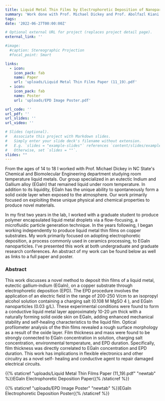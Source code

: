 ```yaml
---
title: Liquid Metal Thin Films by Electrophoretic Deposition of Nanoparticles
summary: 'Work done with Prof. Michael Dickey and Prof. Abolfazl Kiani in the NC State department of Chemical and Biomolecular Engineering'
tags:
date: '2022-06-27T00:00:00Z'

# Optional external URL for project (replaces project detail page).
external_link: ''

#image: 
  #caption: Stereographic Projection
  #focal_point: Smart

links:
  - icon: 
    icon_pack: fab
    name: Paper
    url: 'uploads/Liquid Metal Thin Films Paper (11_19).pdf'
  - icon: 
    icon_pack: fab
    name: Poster
    url: 'uploads/EPD Image Poster.pdf'

url_code: ''
url_pdf: ''
url_slides: ''
url_video: ''

# Slides (optional).
#   Associate this project with Markdown slides.
#   Simply enter your slide deck's filename without extension.
#   E.g. `slides = "example-slides"` references `content/slides/example-slides.md`.
#   Otherwise, set `slides = ""`.
slides: ""
---
```


From the ages of 14 to 18 I worked with Prof. Michael Dickey in NC State's Chemical and Biomolecular Engineering department studying room temperature liquid metals. Our group specialized in an eutectic Indium and Gallium alloy (EGaIn) that remained liquid under room temperature. In addition to its liquidity, EGaIn has the unique ability to spontaneously form a solid oxide layer when exposed to the atmosphere. Our work primarily focused on exploiting these unique physical and chemical properties to produce novel materials.

In my first two years in the lab, I worked with a graduate student to produce polymer encapsulated liquid metal droplets via a flow-focusing, a microfluidic particle generation technique. In the years following, I began working independently to produce liquid metal thin films on copper substrates. My work primarily focused on adopting electrophoretic deposition, a process commonly used in ceramics processing, to EGaIn nanoparticles. I've presented this work at both undergraduate and graduate research conferences. An abstract of my work can be found below as well as links to a full paper and poster.

### Abstract

This work discusses a novel method to deposit thin films of a liquid metal, eutectic
gallium‐indium (EGaIn), on a copper substrate through electrophoretic deposition (EPD). The
EPD procedure involves the application of an electric field in the range of 200-250 V/cm to an
isopropyl alcohol solution containing a charging salt (0.108 M MgSO 4 ), and EGaIn nanoparticles
(0.03 g/L). These experimental conditions were found to form a conductive liquid metal layer
approximately 10-20 μm thick with a naturally forming solid oxide skin on EGaIn, adding
enhanced mechanical stability and self-healing characteristics to the liquid film. Optical
profilometer analysis of the thin films revealed a rough surface morphology as a result of the
oxide layer. Film thickness and mass were found to be strongly connected to EGaIn
concentration in solution, charging salt concentration, environmental temperature, and EPD
duration. Specifically, film thickness was directly correlated to EGaIn concentration and EPD
duration. This work has implications in flexible electronics and other circuitry as a novel self-
healing and conductive agent to repair damaged electrical circuits.


{{% staticref "uploads/Liquid Metal Thin Films Paper (11_19).pdf" "newtab" %}}EGaIn Electrophoretic Deposition Paper{{% /staticref %}}

{{% staticref "uploads/EPD Image Poster" "newtab" %}}EGaIn Electrophoretic Deposition Poster{{% /staticref %}}